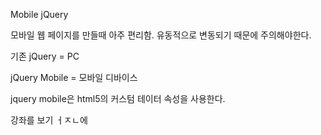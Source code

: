 Mobile jQuery



모바일 웹 페이지를 만들때 아주 편리함. 유동적으로 변동되기 때문에 주의해야한다. 



기존 jQuery = PC

jQuery Mobile = 모바일 디바이스 



jquery mobile은 html5의 커스텀 테이터 속성을 사용한다. 

강좌를 보기 ㅓㅈㄴ에 